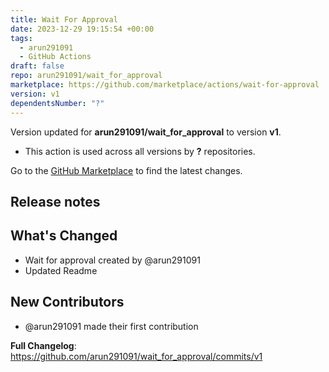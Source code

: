 ```yaml
---
title: Wait For Approval
date: 2023-12-29 19:15:54 +00:00
tags:
  - arun291091
  - GitHub Actions
draft: false
repo: arun291091/wait_for_approval
marketplace: https://github.com/marketplace/actions/wait-for-approval
version: v1
dependentsNumber: "?"
---
```



Version updated for **arun291091/wait_for_approval** to version **v1**.
- This action is used across all versions by **?** repositories.

Go to the [GitHub Marketplace](https://github.com/marketplace/actions/wait-for-approval) to find the latest changes.

## Release notes

## What's Changed
* Wait for approval created by @arun291091 
* Updated Readme

## New Contributors
* @arun291091 made their first contribution

**Full Changelog**: https://github.com/arun291091/wait_for_approval/commits/v1
